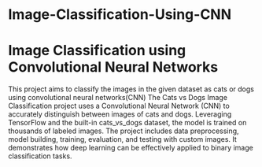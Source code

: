 # Image-Classification-Using-CNN
# Image Classification using Convolutional Neural Networks
This project aims to classify the images in the given dataset as cats or dogs using convolutional neural networks(CNN)
The Cats vs Dogs Image Classification project uses a Convolutional Neural Network (CNN) to accurately distinguish between images of cats and dogs. Leveraging TensorFlow and the built-in cats_vs_dogs dataset, the model is trained on thousands of labeled images. 
The project includes data preprocessing, model building, training, evaluation, and testing with custom images. It demonstrates how deep learning can be effectively applied to binary image classification tasks.
